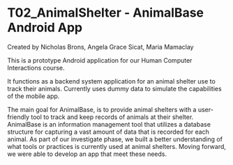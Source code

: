 # T02_AnimalShelter - AnimalBase Android App
Created by Nicholas Brons, Angela Grace Sicat, Maria Mamaclay

This is a prototype Android application for our Human Computer Interactions course. 

It functions as a backend system application for an animal shelter use to track their animals.
Currently uses dummy data to simulate the capabilities of the mobile app.

The main goal for AnimalBase, is to provide animal shelters with a user-friendly tool to track and keep records of animals at 
their shelter.  AnimalBase is an information management tool that utilizes a database structure for capturing a vast amount of 
data that is recorded for each animal. As part of our investigate phase, we built a better understanding of what tools or practices 
is currently used at animal shelters. Moving forward, we were able to develop an app that meet these needs.
